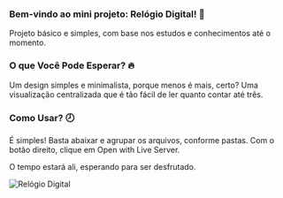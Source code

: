 ### Bem-vindo ao mini projeto: Relógio Digital! 🎉

Projeto básico e simples, com base nos estudos e conhecimentos até o momento.


### O que Você Pode Esperar? 🔥

Um design simples e minimalista, porque menos é mais, certo?
Uma visualização centralizada que é tão fácil de ler quanto contar até três.


### Como Usar? 🕗

É simples! Basta abaixar e agrupar os arquivos, conforme pastas.
Com o botão direito, clique em Open with Live Server.

O tempo estará ali, esperando para ser desfrutado.

![Relógio Digital](relogioDigital.png)
